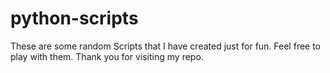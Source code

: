 # python-scripts
These are some random Scripts that I have created just for fun. Feel free to play with them.
Thank you for visiting my repo. 
